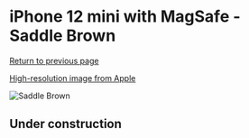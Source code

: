 # iPhone 12 mini with MagSafe - Saddle Brown

[Return to previous page](/iphone_12)

[High-resolution image from Apple](https://store.storeimages.cdn-apple.com/8756/as-images.apple.com/is/MHK93?wid=4500&hei=4500&fmt=png)

<div style="width: 500px"><img src="/almost_uncompressed/MHK93.webp" alt="Saddle Brown"></div>

## Under construction
